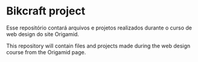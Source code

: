 # Bikcraft project

Esse repositório contará arquivos e projetos realizados durante o curso de web design do site Origamid.

This repository will contain files and projects made during the web design course from the Origamid page.
